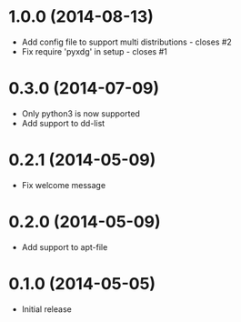 # 1.0.0 (2014-08-13)
 * Add config file to support multi distributions - closes #2
 * Fix require 'pyxdg' in setup - closes #1

# 0.3.0 (2014-07-09)
 * Only python3 is now supported
 * Add support to dd-list

# 0.2.1 (2014-05-09)
 * Fix welcome message

# 0.2.0 (2014-05-09)
 * Add support to apt-file

# 0.1.0 (2014-05-05)
 * Initial release
